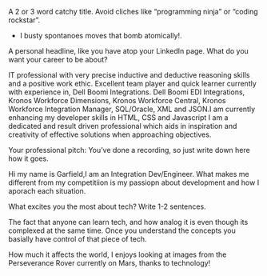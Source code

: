 A 2 or 3 word catchy title. Avoid cliches like “programming ninja” or “coding rockstar”.

+ I busty spontanoes moves that bomb atomically!.

A personal headline, like you have atop your LinkedIn page. What do you want your career to be about?

IT professional with very precise inductive and deductive reasoning skills and a positive work ethic. Excellent team player and quick learner currently with experience in, Dell Boomi Integrations. Dell Boomi EDI Integrations, Kronos Workforce Dimensions, Kronos Workforce Central, Kronos Workforce Integration Manager, SQL/Oracle, XML and JSON.I am currently enhancing my developer skills in HTML, CSS and Javascript I am a dedicated and result driven professional which aids in inspiration and creativity of effective solutions when approaching objectives.

Your professional pitch: You’ve done a recording, so just write down here how it goes.

Hi my name is Garfield,I am an Integration Dev/Engineer. What makes me different from my competitiion is my passiopn about development and how I aporach each situation.

What excites you the most about tech? Write 1-2 sentences.

The fact that anyone can learn tech, and how analog it is even though its complexed at the same time. Once you understand the concepts you basially have control of that piece of tech.

How much it affects the world, I enjoys looking at images from the Perseverance Rover currently on Mars, thanks to technology! 